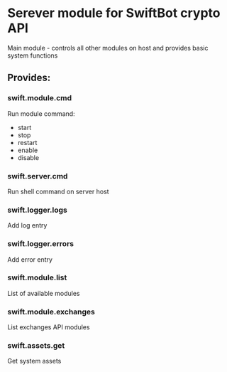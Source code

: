# Serever module for SwiftBot crypto API

Main module - controls all other modules on host and provides basic system functions

## Provides:


### swift.module.cmd
Run module command:

- start
- stop
- restart
- enable
- disable


### swift.server.cmd
Run shell command on server host

### swift.logger.logs
Add log entry

### swift.logger.errors
Add error entry

### swift.module.list
List of available modules

### swift.module.exchanges
List exchanges API modules

### swift.assets.get
Get system assets

